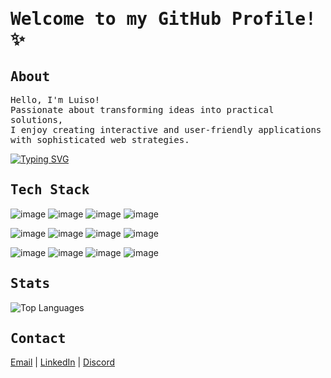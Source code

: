 <h1><samp>Welcome to my GitHub Profile! ✨</samp></h1>

<h2><samp>About</samp></h2>

<p><samp>
  Hello, I'm Luiso! <br/>
  Passionate about transforming ideas into practical solutions, <br/>
  I enjoy creating interactive and user-friendly applications <br/>
  with sophisticated web strategies.
</samp></p>

[![Typing SVG](https://readme-typing-svg.demolab.com?size=14&pause=1000&color=35D1CA&width=435&lines=%23intuitive;%23proactive;%23resourceful)](https://git.io/typing-svg)

<h2><samp>Tech Stack</samp></h2>

![image](https://img.shields.io/badge/HTML5-E34F26?style=for-the-badge&logo=html5&logoColor=white)
![image](https://img.shields.io/badge/CSS3-1572B6?style=for-the-badge&logo=css3&logoColor=white)
![image](https://img.shields.io/badge/JavaScript-F7DF1E?style=for-the-badge&logo=javascript&logoColor=black)
![image](https://img.shields.io/badge/TypeScript-007ACC?style=for-the-badge&logo=typescript&logoColor=white)

![image](https://img.shields.io/badge/React-20232A?style=for-the-badge&logo=react&logoColor=61DAFB)
![image](https://img.shields.io/badge/next%20js-000000?style=for-the-badge&logo=nextdotjs&logoColor=white)
![image](https://img.shields.io/badge/Tailwind_CSS-38B2AC?style=for-the-badge&logo=tailwind-css&logoColor=white)
![image](https://img.shields.io/badge/shadcn%2Fui-000000?style=for-the-badge&logo=shadcnui&logoColor=white)

![image](https://img.shields.io/badge/GIT-E44C30?style=for-the-badge&logo=git&logoColor=white)
![image](https://img.shields.io/badge/Node%20js-339933?style=for-the-badge&logo=nodedotjs&logoColor=white)
![image](https://img.shields.io/badge/MySQL-00000F?style=for-the-badge&logo=mysql&logoColor=white)
![image](https://img.shields.io/badge/Figma-F24E1E?style=for-the-badge&logo=figma&logoColor=white)

<h2><samp>Stats</samp></h2> 

![Top Languages](https://github-readme-stats.vercel.app/api/top-langs/?username=solarluiso&layout=compact&theme=dark)

<h2><samp>Contact</samp></h2>

[Email](mailto:solarluiso@gmail.com) | [LinkedIn](https://www.linkedin.com/in/solarluiso/) | [Discord](https://discordapp.com/users/solarluiso)
